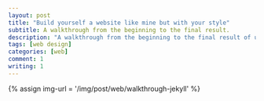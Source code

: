 ```yaml
---
layout: post
title: "Build yourself a website like mine but with your style"
subtitle: A walkthrough from the beginning to the final result.
description: "A walkthrough from the beginning to the final result of using Bootstrap 4, Jekyll, Github Pages, and Netlify to build and design a website like mine."
tags: [web design]
categories: [web]
comment: 1
writing: 1
---
```


{% assign img-url = '/img/post/web/walkthrough-jekyll' %}



